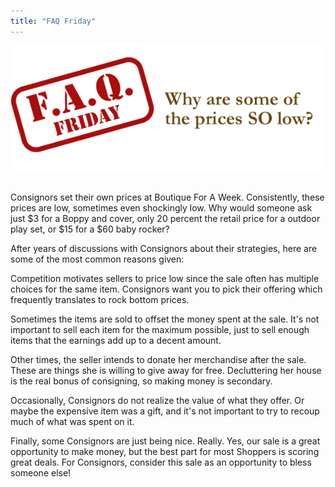 ```yaml
---
title: "FAQ Friday"
---
```


![](/img/blog/FAQ_Fridays-cheap.png) 

Consignors set their own prices at Boutique For A Week. Consistently, these prices are low, sometimes even shockingly low. Why would someone ask just $3 for a Boppy and cover, only 20 percent the retail price for a outdoor play set, or $15 for a $60 baby rocker?

After years of discussions with Consignors about their strategies, here are some of the most common reasons given:

Competition motivates sellers to price low since the sale often has multiple choices for the same item. Consignors want you to pick their offering which frequently translates to rock bottom prices.

Sometimes the items are sold to offset the money spent at the sale. It's not important to sell each item for the maximum possible, just to sell enough items that the earnings add up to a decent amount.

Other times, the seller intends to donate her merchandise after the sale. These are things she is willing to give away for free. Decluttering her house is the real bonus of consigning, so making money is secondary.

Occasionally, Consignors do not realize the value of what they offer. Or maybe the expensive item was a gift, and it's not important to try to recoup much of what was spent on it.

Finally, some Consignors are just being nice. Really. Yes, our sale is a great opportunity to make money, but the best part for most Shoppers is scoring great deals. For Consignors, consider this sale as an opportunity to bless someone else!

